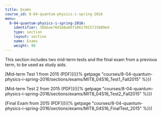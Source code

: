 ```yaml
---
title: Exams
course_id: 8-04-quantum-physics-i-spring-2016
menu:
  8-04-quantum-physics-i-spring-2016:
    identifier: 36bbae76d1b8a66f10617015715889ed
    type: section
    layout: section
    name: Exams
    weight: 90
---
```

This section includes two mid-term tests and the final exam from a previous term, to be used as study aids.

[Mid-term Test 1 from 2015 (PDF)]({{% getpage "courses/8-04-quantum-physics-i-spring-2016/sections/exams/MIT8_04S16_Test1_Fall2015" %}})

[Mid-term Test 2 from 2015 (PDF)]({{% getpage "courses/8-04-quantum-physics-i-spring-2016/sections/exams/MIT8_04S16_Test2_Fall2015" %}})

[Final Exam from 2015 (PDF)]({{% getpage "courses/8-04-quantum-physics-i-spring-2016/sections/exams/MIT8_04S16_FinalTest_2015" %}})